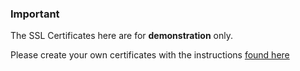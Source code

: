 ### Important

The SSL Certificates here are for **demonstration** only.

Please create your own certificates with the instructions [found here](https://github.com/codecov/enterprise/wiki/SSL)
